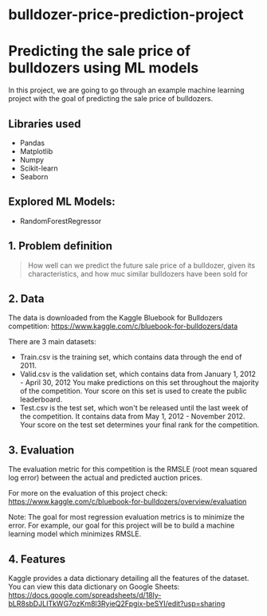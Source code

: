 # bulldozer-price-prediction-project

# Predicting the sale price of bulldozers using ML models
In this project, we are going to go through an example machine learning project with the goal of predicting the sale price of bulldozers.

## Libraries used
* Pandas
* Matplotlib
* Numpy
* Scikit-learn
* Seaborn

## Explored ML Models:
* RandomForestRegressor

## 1. Problem definition
> How well can we predict the future sale price of a bulldozer, given its characteristics, and how muc similar bulldozers have been sold for

## 2. Data
The data is downloaded from the Kaggle Bluebook for Bulldozers competition: https://www.kaggle.com/c/bluebook-for-bulldozers/data

There are 3 main datasets:

* Train.csv is the training set, which contains data through the end of 2011.
* Valid.csv is the validation set, which contains data from January 1, 2012 - April 30, 2012 You make predictions on this set throughout the majority of the competition. Your score on this set is used to create the public leaderboard.
* Test.csv is the test set, which won't be released until the last week of the competition. It contains data from May 1, 2012 - November 2012. Your score on the test set determines your final rank for the competition.

## 3. Evaluation
The evaluation metric for this competition is the RMSLE (root mean squared log error) between the actual and predicted auction prices.

For more on the evaluation of this project check: https://www.kaggle.com/c/bluebook-for-bulldozers/overview/evaluation

Note: The goal for most regression evaluation metrics is to minimize the error. For example, our goal for this project will be to build a machine learning model which minimizes RMSLE.

## 4. Features
Kaggle provides a data dictionary detailing all the features of the dataset. You can view this data dictionary on Google Sheets: https://docs.google.com/spreadsheets/d/18ly-bLR8sbDJLITkWG7ozKm8l3RyieQ2Fpgix-beSYI/edit?usp=sharing

